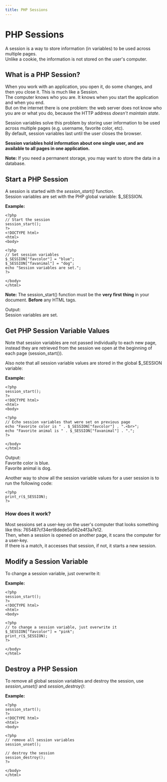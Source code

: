 ```yaml
---
title: PHP Sessions
---
```


# PHP Sessions

A session is a way to store information (in variables) to be used across multiple pages.  
Unlike a cookie, the information is not stored on the user's computer.

## What is a PHP Session?

When you work with an application, you open it, do some changes, and then you close it. This is much like a Session.  
The computer knows who you are. It knows when you start the application and when you end.  
But on the internet there is one problem: the web server does not know who you are or what you do, because the HTTP address _doesn't maintain state_.  

Session variables solve this problem by storing user information to be used across multiple pages (e.g. username, favorite color, etc).  
By default, session variables last until the user closes the browser.  

**Session variables hold information about one single user, and are available to all pages in one application.**  

**Note:** If you need a permanent storage, you may want to store the data in a database.


## Start a PHP Session

A session is started with the _session_start()_ function.  
Session variables are set with the PHP global variable: $_SESSION.

**Example:**
```
<?php
// Start the session
session_start();
?>
<!DOCTYPE html>
<html>
<body>

<?php
// Set session variables
$_SESSION["favcolor"] = "blue";
$_SESSION["favanimal"] = "dog";
echo "Session variables are set.";
?>

</body>
</html>
```

**Note:** The session_start() function must be the **very first thing** in your document. **Before** any HTML tags.

Output:  
Session variables are set.


## Get PHP Session Variable Values

Note that session variables are not passed individually to each new page, instead they are retrieved from the session we open at the beginning of each page (session_start()).

Also note that all session variable values are stored in the global $_SESSION variable:

**Example:**
```
<?php
session_start();
?>
<!DOCTYPE html>
<html>
<body>

<?php
// Echo session variables that were set on previous page
echo "Favorite color is " . $_SESSION["favcolor"] . ".<br>";
echo "Favorite animal is " . $_SESSION["favanimal"] . ".";
?>

</body>
</html>
```

Output:  
Favorite color is blue.  
Favorite animal is dog.

Another way to show all the session variable values for a user session is to run the following code:

```
<?php
print_r($_SESSION);
?>
```

### How does it work?

Most sessions set a user-key on the user's computer that looks something like this: 765487cf34ert8dede5a562e4f3a7e12.  
Then, when a session is opened on another page, it scans the computer for a user-key.  
If there is a match, it accesses that session, if not, it starts a new session.


## Modify a Session Variable

To change a session variable, just overwrite it:

**Example:**
```
<?php
session_start();
?>
<!DOCTYPE html>
<html>
<body>

<?php
// to change a session variable, just overwrite it 
$_SESSION["favcolor"] = "pink";
print_r($_SESSION);
?>

</body>
</html>
```


## Destroy a PHP Session

To remove all global session variables and destroy the session, use _session_unset()_ and _session_destroy()_:

**Example:**
```
<?php
session_start();
?>
<!DOCTYPE html>
<html>
<body>

<?php
// remove all session variables
session_unset(); 

// destroy the session 
session_destroy(); 
?>

</body>
</html>
```
